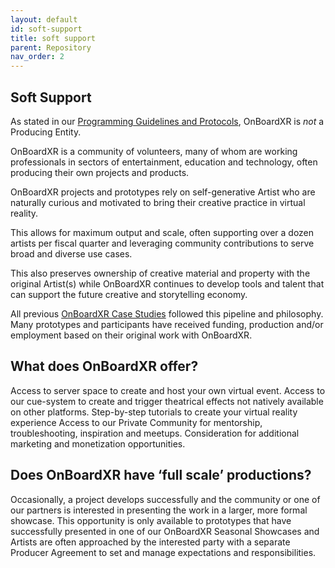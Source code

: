 ```yaml
---
layout: default
id: soft-support
title: soft support
parent: Repository
nav_order: 2
---
```


## Soft Support
As stated in our [Programming Guidelines and Protocols](https://futurestages.github.io/OnBoardXR_Landing_Page/docs/creating-a-show/#programming-guidelines-and-protocols), OnBoardXR is *not* a Producing Entity. 

OnBoardXR is a community of volunteers, many of whom are working professionals in sectors of entertainment, education and technology, often producing their own projects and products. 

OnBoardXR projects and prototypes rely on self-generative Artist who are naturally curious and motivated to bring their creative practice in virtual reality. 

This allows for maximum output and scale, often supporting over a dozen artists per fiscal quarter and leveraging community contributions to serve broad and diverse use cases. 

This also preserves ownership of creative material and property with the original Artist(s) while OnBoardXR continues to develop tools and talent that can support the future creative and storytelling economy. 

All previous [OnBoardXR Case Studies]() followed this pipeline and philosophy. Many prototypes and participants have received funding, production and/or employment based on their original work with OnBoardXR.

## What does OnBoardXR offer?
Access to server space to create and host your own virtual event. 
Access to our cue-system to create and trigger theatrical effects not natively available on other platforms.
Step-by-step tutorials to create your virtual reality experience 
Access to our Private Community for mentorship, troubleshooting, inspiration and meetups.
Consideration for additional marketing and monetization opportunities. 

## Does OnBoardXR have ‘full scale’ productions? 
Occasionally, a project develops successfully and the community or one of our partners is interested in presenting the work in a larger, more formal showcase. This opportunity is only available to prototypes that have successfully presented in one of our OnBoardXR Seasonal Showcases and Artists are often approached by the interested party with a separate Producer Agreement to set and manage expectations and responsibilities. 
